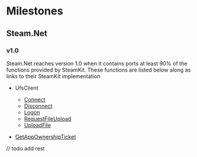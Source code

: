 # Milestones

## Steam.Net

### v1.0

Steam.Net reaches version 1.0 when it contains ports at least 90% of the functions provided by SteamKit. These functions are listed below along as links to their SteamKit implementation

* UfsClient
  * [Connect](https://github.com/SteamRE/SteamKit/blob/master/SteamKit2/SteamKit2/Steam/UFSClient/UFSClient.cs#L88)
  * [Disconnect](https://github.com/SteamRE/SteamKit/blob/master/SteamKit2/SteamKit2/Steam/UFSClient/UFSClient.cs#L109)
  * [Logon](https://github.com/SteamRE/SteamKit/blob/master/SteamKit2/SteamKit2/Steam/UFSClient/UFSClient.cs#L159)
  * [RequestFileUpload](https://github.com/SteamRE/SteamKit/blob/master/SteamKit2/SteamKit2/Steam/UFSClient/UFSClient.cs#L194)
  * [UploadFile](https://github.com/SteamRE/SteamKit/blob/master/SteamKit2/SteamKit2/Steam/UFSClient/UFSClient.cs#L226)

* [GetAppOwnershipTicket](https://github.com/SteamRE/SteamKit/blob/master/SteamKit2/SteamKit2/Steam/Handlers/SteamApps/SteamApps.cs#L105)

// todo add rest